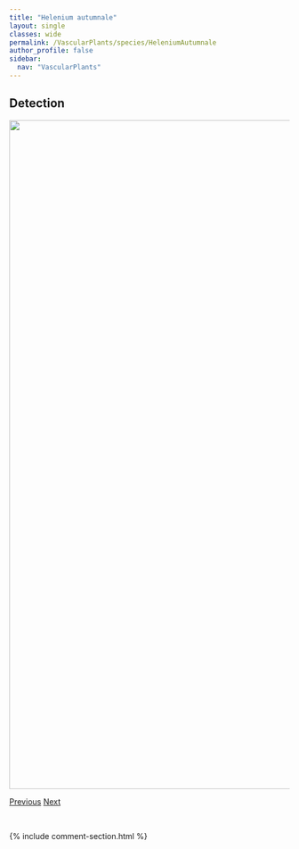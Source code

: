 ```yaml
---
title: "Helenium autumnale"
layout: single
classes: wide
permalink: /VascularPlants/species/HeleniumAutumnale
author_profile: false
sidebar:
  nav: "VascularPlants"
---
```


<h2>Detection</h2>

<a href="https://drive.google.com/uc?export=view&id=1aV-bUXms4vnFY22-cWeyXWa2jlPZ_Y5N">
<img src="https://drive.google.com/uc?export=view&id=1aV-bUXms4vnFY22-cWeyXWa2jlPZ_Y5N" height = "1200" width = "800">
</a>


<a href="/DevelopmentWebsite/VascularPlants/species/HedysarumSulphurescens" class="pagination--pager" title="Hedysarum sulphurescens">Previous</a> <a href="/DevelopmentWebsite/VascularPlants/species/HelianthusAnnuus" class="pagination--pager" title="Helianthus annuus">Next</a>

<p>&nbsp;</p>

{% include comment-section.html %}
